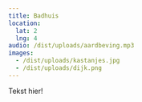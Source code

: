 ```yaml
---
title: Badhuis
location:
  lat: 2
  lng: 4
audio: /dist/uploads/aardbeving.mp3
images:
  - /dist/uploads/kastanjes.jpg
  - /dist/uploads/dijk.png
---
```

Tekst hier!